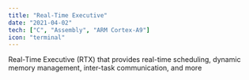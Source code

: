 ```yaml
---
title: "Real-Time Executive"
date: "2021-04-02"
tech: ["C", "Assembly", "ARM Cortex-A9"]
icon: "terminal"
---
```


Real-Time Executive (RTX) that provides real-time scheduling, dynamic memory management, inter-task communication, and more

